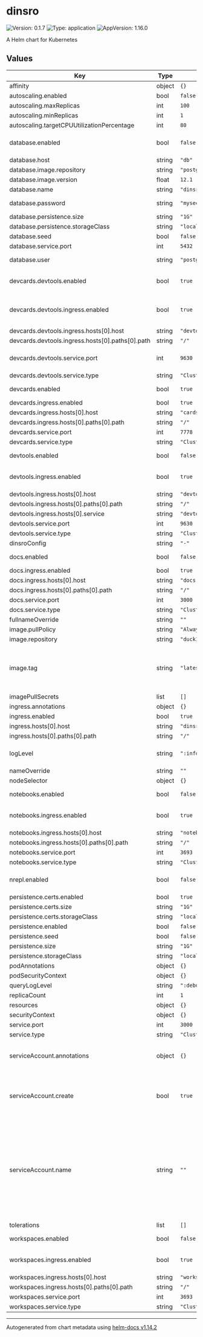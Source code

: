 # dinsro

![Version: 0.1.7](https://img.shields.io/badge/Version-0.1.7-informational?style=flat-square) ![Type: application](https://img.shields.io/badge/Type-application-informational?style=flat-square) ![AppVersion: 1.16.0](https://img.shields.io/badge/AppVersion-1.16.0-informational?style=flat-square)

A Helm chart for Kubernetes

## Values

| Key | Type | Default | Description |
|-----|------|---------|-------------|
| affinity | object | `{}` |  |
| autoscaling.enabled | bool | `false` |  |
| autoscaling.maxReplicas | int | `100` |  |
| autoscaling.minReplicas | int | `1` |  |
| autoscaling.targetCPUUtilizationPercentage | int | `80` |  |
| database.enabled | bool | `false` | Deploy postgres backend |
| database.host | string | `"db"` |  |
| database.image.repository | string | `"postgres"` |  |
| database.image.version | float | `12.1` |  |
| database.name | string | `"dinsro"` |  |
| database.password | string | `"mysecretpassword"` | postgres password |
| database.persistence.size | string | `"1G"` |  |
| database.persistence.storageClass | string | `"local-path"` |  |
| database.seed | bool | `false` |  |
| database.service.port | int | `5432` |  |
| database.user | string | `"postgres"` | postgres username |
| devcards.devtools.enabled | bool | `true` | deploy devtools for devcards |
| devcards.devtools.ingress.enabled | bool | `true` | Enable ingress for devcards devtools |
| devcards.devtools.ingress.hosts[0].host | string | `"devtools.devcards.dinsro.localtest.me"` |  |
| devcards.devtools.ingress.hosts[0].paths[0].path | string | `"/"` |  |
| devcards.devtools.service.port | int | `9630` | Port for devcards devtools ws |
| devcards.devtools.service.type | string | `"ClusterIP"` |  |
| devcards.enabled | bool | `true` | deploy devcards |
| devcards.ingress.enabled | bool | `true` |  |
| devcards.ingress.hosts[0].host | string | `"cards.dinsro.localtest.me"` |  |
| devcards.ingress.hosts[0].paths[0].path | string | `"/"` |  |
| devcards.service.port | int | `7778` |  |
| devcards.service.type | string | `"ClusterIP"` |  |
| devtools.enabled | bool | `false` | Deploy Devtools |
| devtools.ingress.enabled | bool | `true` | Deploy Devtools ingress |
| devtools.ingress.hosts[0].host | string | `"devtools.dinsro.localtest.me"` |  |
| devtools.ingress.hosts[0].paths[0].path | string | `"/"` |  |
| devtools.ingress.hosts[0].service | string | `"devtools"` |  |
| devtools.service.port | int | `9630` |  |
| devtools.service.type | string | `"ClusterIP"` |  |
| dinsroConfig | string | `"-"` |  |
| docs.enabled | bool | `false` | Deploy docs server |
| docs.ingress.enabled | bool | `true` |  |
| docs.ingress.hosts[0].host | string | `"docs.dinsro.localtest.me"` |  |
| docs.ingress.hosts[0].paths[0].path | string | `"/"` |  |
| docs.service.port | int | `3000` |  |
| docs.service.type | string | `"ClusterIP"` |  |
| fullnameOverride | string | `""` |  |
| image.pullPolicy | string | `"Always"` |  |
| image.repository | string | `"duck1123/dinsro"` |  |
| image.tag | string | `"latest"` | Overrides the image tag whose default is the chart appVersion. |
| imagePullSecrets | list | `[]` |  |
| ingress.annotations | object | `{}` |  |
| ingress.enabled | bool | `true` |  |
| ingress.hosts[0].host | string | `"dinsro.localtest.me"` |  |
| ingress.hosts[0].paths[0].path | string | `"/"` |  |
| logLevel | string | `":info"` | base log level for dinsro |
| nameOverride | string | `""` |  |
| nodeSelector | object | `{}` |  |
| notebooks.enabled | bool | `false` | deploy notebooks |
| notebooks.ingress.enabled | bool | `true` | deploy notebooks ingress |
| notebooks.ingress.hosts[0].host | string | `"notebooks.dinsro.localtest.me"` |  |
| notebooks.ingress.hosts[0].paths[0].path | string | `"/"` |  |
| notebooks.service.port | int | `3693` |  |
| notebooks.service.type | string | `"ClusterIP"` |  |
| nrepl.enabled | bool | `false` | enable nRepl connection |
| persistence.certs.enabled | bool | `true` |  |
| persistence.certs.size | string | `"1G"` |  |
| persistence.certs.storageClass | string | `"local-path"` |  |
| persistence.enabled | bool | `false` |  |
| persistence.seed | bool | `false` |  |
| persistence.size | string | `"1G"` |  |
| persistence.storageClass | string | `"local-path"` |  |
| podAnnotations | object | `{}` |  |
| podSecurityContext | object | `{}` |  |
| queryLogLevel | string | `":debug"` |  |
| replicaCount | int | `1` |  |
| resources | object | `{}` |  |
| securityContext | object | `{}` |  |
| service.port | int | `3000` |  |
| service.type | string | `"ClusterIP"` |  |
| serviceAccount.annotations | object | `{}` | Annotations to add to the service account |
| serviceAccount.create | bool | `true` | Specifies whether a service account should be created |
| serviceAccount.name | string | `""` | The name of the service account to use. If not set and create is true, a name is generated using the fullname template |
| tolerations | list | `[]` |  |
| workspaces.enabled | bool | `false` | deploy workspaces |
| workspaces.ingress.enabled | bool | `true` | deploy workspaces ingress |
| workspaces.ingress.hosts[0].host | string | `"workspaces.dinsro.localtest.me"` |  |
| workspaces.ingress.hosts[0].paths[0].path | string | `"/"` |  |
| workspaces.service.port | int | `3693` |  |
| workspaces.service.type | string | `"ClusterIP"` |  |

----------------------------------------------
Autogenerated from chart metadata using [helm-docs v1.14.2](https://github.com/norwoodj/helm-docs/releases/v1.14.2)
